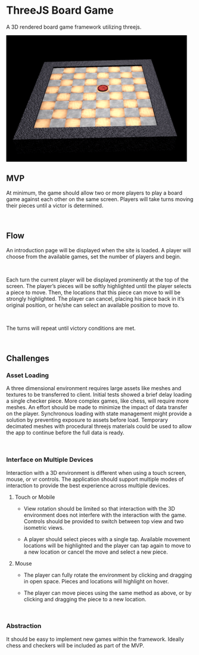ThreeJS Board Game
==================

A 3D rendered board game framework utilizing threejs.

![](BoardGame.png)

MVP
---

At minimum, the game should allow two or more players to play a board game
against each other on the same screen. Players will take turns moving their
pieces until a victor is determined.

 

Flow
----

An introduction page will be displayed when the site is loaded. A player will
choose from the available games, set the number of players and begin.

 

Each turn the current player will be displayed prominently at the top of the
screen. The player’s pieces will be softly highlighted until the player selects
a piece to move. Then, the locations that this piece can move to will be
strongly highlighted. The player can cancel, placing his piece back in it’s
original position, or he/she can select an available position to move to.

 

The turns will repeat until victory conditions are met.

 

Challenges
----------

### Asset Loading

A three dimensional environment requires large assets like meshes and textures
to be transferred to client. Initial tests showed a brief delay loading a single
checker piece. More complex games, like chess, will require more meshes. An
effort should be made to minimize the impact of data transfer on the player.
Synchronous loading with state management might provide a solution by preventing
exposure to assets before load. Temporary decimated meshes with procedural
threejs materials could be used to allow the app to continue before the full
data is ready.

 

### Interface on Multiple Devices

Interaction with a 3D environment is different when using a touch screen, mouse,
or vr controls. The application should support multiple modes of interaction to
provide the best experience across multiple devices.

1.  Touch or Mobile

    -   View rotation should be limited so that interaction with the 3D
        environment does not interfere with the interaction with the game.
        Controls should be provided to switch between top view and two isometric
        views.

    -   A player should select pieces with a single tap. Available movement
        locations will be highlighted and the player can tap again to move to a
        new location or cancel the move and select a new piece.

2.  Mouse

    -   The player can fully rotate the environment by clicking and dragging in
        open space. Pieces and locations will highlight on hover.

    -   The player can move pieces using the same method as above, or by
        clicking and dragging the piece to a new location.

 

### Abstraction

It should be easy to implement new games within the framework. Ideally chess and
checkers will be included as part of the MVP.

